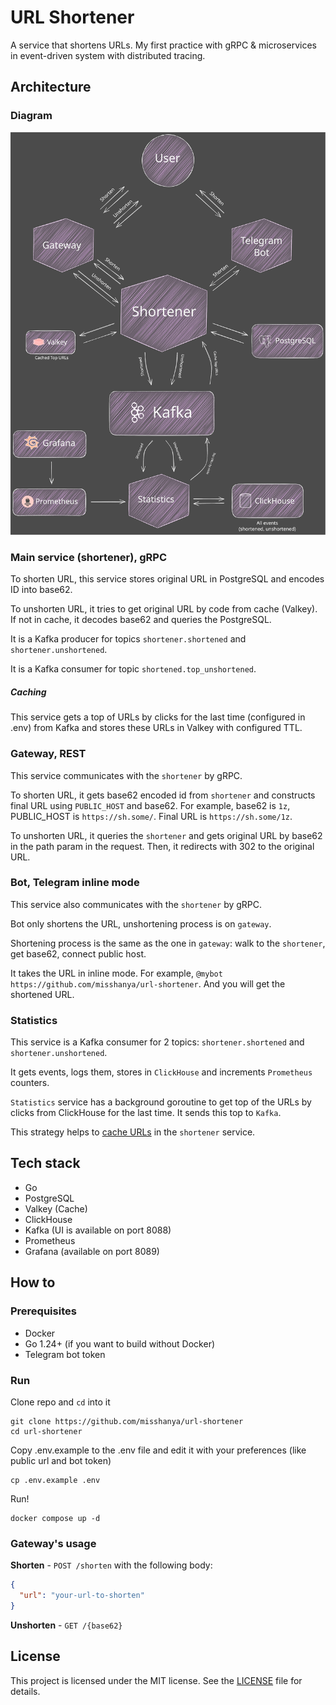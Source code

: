 # URL Shortener

A service that shortens URLs.
My first practice with gRPC & microservices in event-driven system with distributed tracing.

## Architecture

### Diagram

<p>
    <img src="./assets/architecture.svg" alt="Architecture Diagram" width="900"/>
</p>

### Main service (shortener), gRPC

To shorten URL, this service stores original URL in PostgreSQL and encodes ID into base62.

To unshorten URL, it tries to get original URL by code from cache (Valkey). If not in cache, it decodes base62 and queries the PostgreSQL.

It is a Kafka producer for topics `shortener.shortened` and `shortener.unshortened`.

It is a Kafka consumer for topic `shortened.top_unshortened`.

##### Caching

This service gets a top of URLs by clicks for the last time (configured in .env) from Kafka and stores these URLs in Valkey with configured TTL.

### Gateway, REST

This service communicates with the `shortener` by gRPC.

To shorten URL, it gets base62 encoded id from `shortener` and constructs final URL using `PUBLIC_HOST` and base62. For example, base62 is `1z`, PUBLIC_HOST is `https://sh.some/`. Final URL is `https://sh.some/1z`.

To unshorten URL, it queries the `shortener` and gets original URL by base62 in the path param in the request. Then, it redirects with 302 to the original URL.

### Bot, Telegram inline mode

This service also communicates with the `shortener` by gRPC.

Bot only shortens the URL, unshortening process is on `gateway`.

Shortening process is the same as the one in `gateway`: walk to the `shortener`, get base62, connect public host.

It takes the URL in inline mode. For example, `@mybot https://github.com/misshanya/url-shortener`. And you will get the shortened URL.

### Statistics

This service is a Kafka consumer for 2 topics: `shortener.shortened` and `shortener.unshortened`.

It gets events, logs them, stores in `ClickHouse` and increments `Prometheus` counters.

`Statistics` service has a background goroutine to get top of the URLs by clicks from ClickHouse for the last time.
It sends this top to `Kafka`.

This strategy helps to [cache URLs](#caching) in the `shortener` service.

## Tech stack

- Go
- PostgreSQL
- Valkey (Cache)
- ClickHouse
- Kafka (UI is available on port 8088)
- Prometheus
- Grafana (available on port 8089)

## How to

### Prerequisites

- Docker
- Go 1.24+ (if you want to build without Docker)
- Telegram bot token

### Run

Clone repo and `cd` into it

```shell
git clone https://github.com/misshanya/url-shortener
cd url-shortener
```

Copy .env.example to the .env file and edit it with your preferences (like public url and bot token)

```shell
cp .env.example .env
```

Run!

```shell
docker compose up -d
```

### Gateway's usage

**Shorten** - `POST /shorten` with the following body:

 ```json
 {
   "url": "your-url-to-shorten"
 }
 ```

**Unshorten** - `GET /{base62}`

## License

This project is licensed under the MIT license. See the [LICENSE](./LICENSE) file for details.

